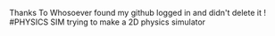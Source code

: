 Thanks To Whosoever found my github logged in and didn't delete it !
#PHYSICS SIM
trying to make a  2D physics simulator
```
